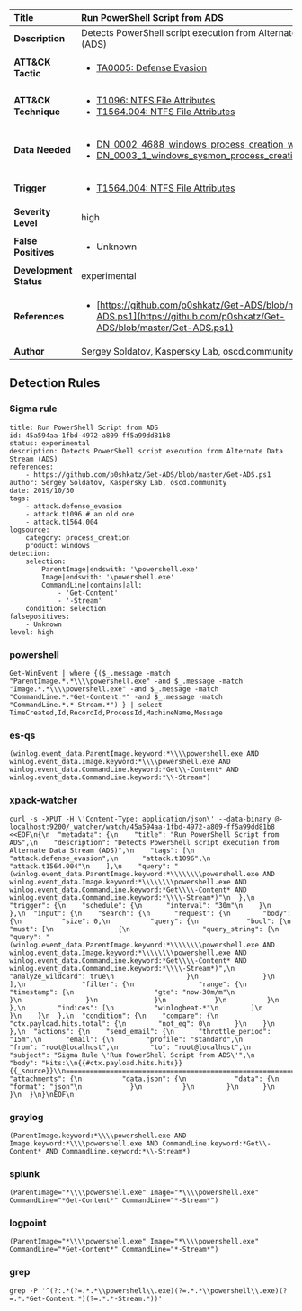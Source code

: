 | Title                    | Run PowerShell Script from ADS       |
|:-------------------------|:------------------|
| **Description**          | Detects PowerShell script execution from Alternate Data Stream (ADS) |
| **ATT&amp;CK Tactic**    |  <ul><li>[TA0005: Defense Evasion](https://attack.mitre.org/tactics/TA0005)</li></ul>  |
| **ATT&amp;CK Technique** | <ul><li>[T1096: NTFS File Attributes](https://attack.mitre.org/techniques/T1096)</li><li>[T1564.004: NTFS File Attributes](https://attack.mitre.org/techniques/T1564/004)</li></ul>  |
| **Data Needed**          | <ul><li>[DN_0002_4688_windows_process_creation_with_commandline](../Data_Needed/DN_0002_4688_windows_process_creation_with_commandline.md)</li><li>[DN_0003_1_windows_sysmon_process_creation](../Data_Needed/DN_0003_1_windows_sysmon_process_creation.md)</li></ul>  |
| **Trigger**              | <ul><li>[T1564.004: NTFS File Attributes](../Triggers/T1564.004.md)</li></ul>  |
| **Severity Level**       | high |
| **False Positives**      | <ul><li>Unknown</li></ul>  |
| **Development Status**   | experimental |
| **References**           | <ul><li>[https://github.com/p0shkatz/Get-ADS/blob/master/Get-ADS.ps1](https://github.com/p0shkatz/Get-ADS/blob/master/Get-ADS.ps1)</li></ul>  |
| **Author**               | Sergey Soldatov, Kaspersky Lab, oscd.community |


## Detection Rules

### Sigma rule

```
title: Run PowerShell Script from ADS
id: 45a594aa-1fbd-4972-a809-ff5a99dd81b8
status: experimental
description: Detects PowerShell script execution from Alternate Data Stream (ADS)
references:
    - https://github.com/p0shkatz/Get-ADS/blob/master/Get-ADS.ps1
author: Sergey Soldatov, Kaspersky Lab, oscd.community
date: 2019/10/30
tags:
    - attack.defense_evasion
    - attack.t1096 # an old one
    - attack.t1564.004
logsource:
    category: process_creation
    product: windows
detection:
    selection:
        ParentImage|endswith: '\powershell.exe'
        Image|endswith: '\powershell.exe'
        CommandLine|contains|all:
            - 'Get-Content'
            - '-Stream'
    condition: selection
falsepositives:
    - Unknown
level: high

```





### powershell
    
```
Get-WinEvent | where {($_.message -match "ParentImage.*.*\\\\powershell.exe" -and $_.message -match "Image.*.*\\\\powershell.exe" -and $_.message -match "CommandLine.*.*Get-Content.*" -and $_.message -match "CommandLine.*.*-Stream.*") } | select TimeCreated,Id,RecordId,ProcessId,MachineName,Message
```


### es-qs
    
```
(winlog.event_data.ParentImage.keyword:*\\\\powershell.exe AND winlog.event_data.Image.keyword:*\\\\powershell.exe AND winlog.event_data.CommandLine.keyword:*Get\\-Content* AND winlog.event_data.CommandLine.keyword:*\\-Stream*)
```


### xpack-watcher
    
```
curl -s -XPUT -H \'Content-Type: application/json\' --data-binary @- localhost:9200/_watcher/watch/45a594aa-1fbd-4972-a809-ff5a99dd81b8 <<EOF\n{\n  "metadata": {\n    "title": "Run PowerShell Script from ADS",\n    "description": "Detects PowerShell script execution from Alternate Data Stream (ADS)",\n    "tags": [\n      "attack.defense_evasion",\n      "attack.t1096",\n      "attack.t1564.004"\n    ],\n    "query": "(winlog.event_data.ParentImage.keyword:*\\\\\\\\powershell.exe AND winlog.event_data.Image.keyword:*\\\\\\\\powershell.exe AND winlog.event_data.CommandLine.keyword:*Get\\\\-Content* AND winlog.event_data.CommandLine.keyword:*\\\\-Stream*)"\n  },\n  "trigger": {\n    "schedule": {\n      "interval": "30m"\n    }\n  },\n  "input": {\n    "search": {\n      "request": {\n        "body": {\n          "size": 0,\n          "query": {\n            "bool": {\n              "must": [\n                {\n                  "query_string": {\n                    "query": "(winlog.event_data.ParentImage.keyword:*\\\\\\\\powershell.exe AND winlog.event_data.Image.keyword:*\\\\\\\\powershell.exe AND winlog.event_data.CommandLine.keyword:*Get\\\\-Content* AND winlog.event_data.CommandLine.keyword:*\\\\-Stream*)",\n                    "analyze_wildcard": true\n                  }\n                }\n              ],\n              "filter": {\n                "range": {\n                  "timestamp": {\n                    "gte": "now-30m/m"\n                  }\n                }\n              }\n            }\n          }\n        },\n        "indices": [\n          "winlogbeat-*"\n        ]\n      }\n    }\n  },\n  "condition": {\n    "compare": {\n      "ctx.payload.hits.total": {\n        "not_eq": 0\n      }\n    }\n  },\n  "actions": {\n    "send_email": {\n      "throttle_period": "15m",\n      "email": {\n        "profile": "standard",\n        "from": "root@localhost",\n        "to": "root@localhost",\n        "subject": "Sigma Rule \'Run PowerShell Script from ADS\'",\n        "body": "Hits:\\n{{#ctx.payload.hits.hits}}{{_source}}\\n================================================================================\\n{{/ctx.payload.hits.hits}}",\n        "attachments": {\n          "data.json": {\n            "data": {\n              "format": "json"\n            }\n          }\n        }\n      }\n    }\n  }\n}\nEOF\n
```


### graylog
    
```
(ParentImage.keyword:*\\\\powershell.exe AND Image.keyword:*\\\\powershell.exe AND CommandLine.keyword:*Get\\-Content* AND CommandLine.keyword:*\\-Stream*)
```


### splunk
    
```
(ParentImage="*\\\\powershell.exe" Image="*\\\\powershell.exe" CommandLine="*Get-Content*" CommandLine="*-Stream*")
```


### logpoint
    
```
(ParentImage="*\\\\powershell.exe" Image="*\\\\powershell.exe" CommandLine="*Get-Content*" CommandLine="*-Stream*")
```


### grep
    
```
grep -P '^(?:.*(?=.*.*\\powershell\\.exe)(?=.*.*\\powershell\\.exe)(?=.*.*Get-Content.*)(?=.*.*-Stream.*))'
```



